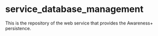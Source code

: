 # service_database_management
This is the repository of the web service that provides the Awareness+ persistence.
